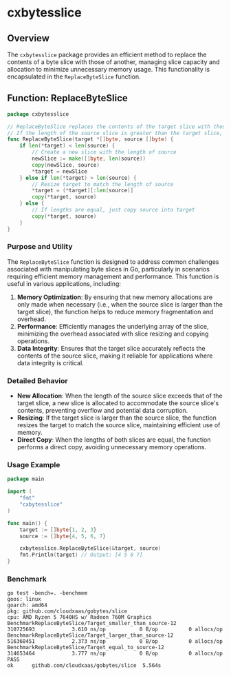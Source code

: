 # cxbytesslice

## Overview

The `cxbytesslice` package provides an efficient method to replace the contents of a byte slice with those of another, managing slice capacity and allocation to minimize unnecessary memory usage. This functionality is encapsulated in the `ReplaceByteSlice` function.

## Function: ReplaceByteSlice

```go
package cxbytesslice

// ReplaceByteSlice replaces the contents of the target slice with those of the source slice.
// If the length of the source slice is greater than the target slice, it creates a new allocation.
func ReplaceByteSlice(target *[]byte, source []byte) {
    if len(*target) < len(source) {
        // Create a new slice with the length of source
        newSlice := make([]byte, len(source))
        copy(newSlice, source)
        *target = newSlice
    } else if len(*target) > len(source) {
        // Resize target to match the length of source
        *target = (*target)[:len(source)]
        copy(*target, source)
    } else {
        // If lengths are equal, just copy source into target
        copy(*target, source)
    }
}
```

### Purpose and Utility

The `ReplaceByteSlice` function is designed to address common challenges associated with manipulating byte slices in Go, particularly in scenarios requiring efficient memory management and performance. This function is useful in various applications, including:

1. **Memory Optimization**: By ensuring that new memory allocations are only made when necessary (i.e., when the source slice is larger than the target slice), the function helps to reduce memory fragmentation and overhead.
2. **Performance**: Efficiently manages the underlying array of the slice, minimizing the overhead associated with slice resizing and copying operations.
3. **Data Integrity**: Ensures that the target slice accurately reflects the contents of the source slice, making it reliable for applications where data integrity is critical.

### Detailed Behavior

- **New Allocation**: When the length of the source slice exceeds that of the target slice, a new slice is allocated to accommodate the source slice's contents, preventing overflow and potential data corruption.
- **Resizing**: If the target slice is larger than the source slice, the function resizes the target to match the source slice, maintaining efficient use of memory.
- **Direct Copy**: When the lengths of both slices are equal, the function performs a direct copy, avoiding unnecessary memory operations.

### Usage Example

```go
package main

import (
    "fmt"
    "cxbytesslice"
)

func main() {
    target := []byte{1, 2, 3}
    source := []byte{4, 5, 6, 7}

    cxbytesslice.ReplaceByteSlice(&target, source)
    fmt.Println(target) // Output: [4 5 6 7]
}
```

### Benchmark

```
go test -bench=. -benchmem
goos: linux
goarch: amd64
pkg: github.com/cloudxaas/gobytes/slice
cpu: AMD Ryzen 5 7640HS w/ Radeon 760M Graphics     
BenchmarkReplaceByteSlice/Target_smaller_than_source-12         	310725693	         3.610 ns/op	       0 B/op	       0 allocs/op
BenchmarkReplaceByteSlice/Target_larger_than_source-12          	516368451	         2.373 ns/op	       0 B/op	       0 allocs/op
BenchmarkReplaceByteSlice/Target_equal_to_source-12             	314653464	         3.777 ns/op	       0 B/op	       0 allocs/op
PASS
ok  	github.com/cloudxaas/gobytes/slice	5.564s
```
